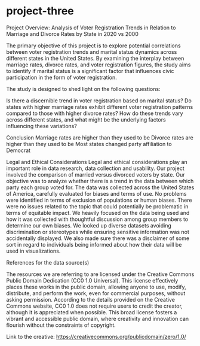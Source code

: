 # project-three


Project Overview: Analysis of Voter Registration Trends in Relation to Marriage and Divorce Rates by State in 2020 vs 2000

The primary objective of this project is to explore potential correlations between voter registration trends and marital status dynamics across different states in the United States. By examining the interplay between marriage rates, divorce rates, and voter registration figures, the study aims to identify if marital status is a significant factor that influences civic participation in the form of voter registration.

The study is designed to shed light on the following questions:

Is there a discernible trend in voter registration based on marital status?
Do states with higher marriage rates exhibit different voter registration patterns compared to those with higher divorce rates?
How do these trends vary across different states, and what might be the underlying factors influencing these variations?

Conclusion
Marriage rates are higher than they used to be
Divorce rates are higher than they used to be
Most states changed party affiliation to Democrat

Legal and Ethical Considerations
Legal and ethical considerations play an important role in data research, data collection and usability. Our project involved the comparison of married versus divorced voters by state. Our objective was to analyze whether there is a trend in the data between which party each group voted for. The data was collected across the United States of America, carefully evaluated for biases and terms of use. No problems were identified in terms of exclusion of populations or human biases. There were no issues related to the topic that could potentially be problematic in terms of equitable impact. We heavily focused on the data being used and how it was collected with thoughtful discussion among group members to determine our own biases. We looked up diverse datasets avoiding discrimination or stereotypes while ensuring sensitive information was not accidentally displayed. We also made sure there was a disclaimer of some sort in regard to individuals being informed about how their data will be used in visualizations. 

References for the data source(s)


The resources we are referring to are licensed under the Creative Commons Public Domain Dedication (CC0 1.0 Universal). This license effectively places these works in the public domain, allowing anyone to use, modify, distribute, and perform the work, even for commercial purposes, without asking permission. According to the details provided on the Creative Commons website, CC0 1.0 does not require users to credit the creator, although it is appreciated when possible. This broad license fosters a vibrant and accessible public domain, where creativity and innovation can flourish without the constraints of copyright.

Link to the creative: https://creativecommons.org/publicdomain/zero/1.0/




